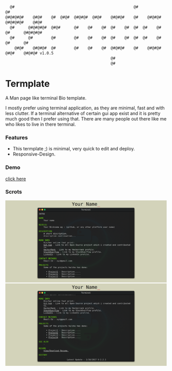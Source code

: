 ```                                                                                          
  @#                                                    @#              @#                
@#@#@#@#    @#@#    @#  @#@#  @#@#@#  @#@#    @#@#@#    @#    @#@#@#  @#@#@#@#    @#@#    
  @#      @#@#@#@#  @#@#      @#    @#    @#  @#    @#  @#  @#    @#    @#      @#@#@#@#  
  @#      @#        @#        @#    @#    @#  @#    @#  @#  @#    @#    @#      @#        
    @#@#    @#@#@#  @#        @#    @#    @#  @#@#@#    @#    @#@#@#      @#@#    @#@#@# v1.0.5 
                                              @#                                          
                                              @#                                          
```
# Termplate

  A Man page like terminal Bio template.


  I mostly prefer using terminal application, as they are minimal, fast and with less clutter.
  If a terminal alternative of certain gui app exist and it is pretty much good then I prefer using that.
  There are many people out there like me who likes to live in there terminal.

  ### Features
  - This termplate ;) is minimal, very quick to edit and deploy.
  - Responsive-Design.
  
  ### Demo 
  <a target="_blank" href="https://blesson.herokuapp.com">click here</a>
    
  ### Scrots

  <img src="/scrots/a.png" width="840">

  <img src="/scrots/b.png" width="840">
